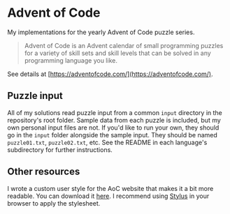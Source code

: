 # Advent of Code

My implementations for the yearly Advent of Code puzzle series.

> Advent of Code is an Advent calendar of small programming puzzles for a variety of skill sets and skill levels that can be solved in any programming language you like.

See details at [https://adventofcode.com/](https://adventofcode.com/).

## Puzzle input

All of my solutions read puzzle input from a common `input` directory in the
repository's root folder. Sample data from each puzzle is included, but my own
personal input files are not. If you'd like to run your own, they should go in
the `input` folder alongside the sample input. They should be named
`puzzle01.txt`, `puzzle02.txt`, etc. See the README in each language's
subdirectory for further instructions.

## Other resources

I wrote a custom user style for the AoC website that makes it a bit more
readable. You can download it [here](https://gist.github.com/fidwell/be068bd68deca0445d41cf497ef78773).
I recommend using [Stylus](https://add0n.com/stylus.html) in your browser
to apply the stylesheet.
